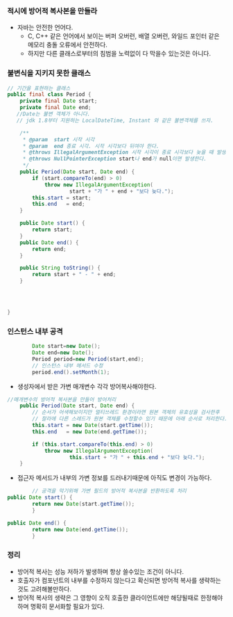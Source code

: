 ### 적시에 방어적 복사본을 만들라
 - 자바는 안전한 언어다.
   - C, C++ 같은 언어에서 보이는 버퍼 오버런, 배열 오버런, 와일드 포인터 같은 메모리 충돌 오류에서 안전하다.
   - 하지만 다른 클래스로부터의 침범을 노력없이 다 막을수 있는것은 아니다.
 
### 불변식을 지키지 못한 클래스
```java
// 기간을 표현하는 클래스
public final class Period {
    private final Date start; 
    private final Date end;
   //Date는 불변 객체가 아니다.
   // jdk 1.8부터 지원하는 LocalDateTime, Instant 와 같은 불변객체를 쓰자.

    /**
     * @param  start 시작 시각
     * @param  end 종료 시각. 시작 시각보다 뒤여야 한다.
     * @throws IllegalArgumentException 시작 시각이 종료 시각보다 늦을 때 발생한다.
     * @throws NullPointerException start나 end가 null이면 발생한다.
     */
    public Period(Date start, Date end) {
        if (start.compareTo(end) > 0)
            throw new IllegalArgumentException(
                    start + "가 " + end + "보다 늦다.");
        this.start = start;
        this.end   = end;
    }

    public Date start() {
        return start;
    }
    public Date end() {
        return end;
    }

    public String toString() {
        return start + " - " + end;
    }

    


}
```
### 인스턴스 내부 공격
```java
        Date start=new Date();
        Date end=new Date();
        Period period=new Period(start,end);
        // 인스턴스 내부 메서드 수정
        period.end().setMonth(1);

```
 - 생성자에서 받은 가변 매개변수 각각 방어복사해야한다.
```java
//매개변수의 방어적 복사본을 만들어 방어처리 
    public Period(Date start, Date end) {
        // 순서가 어색해보이지만 멀티쓰레드 환경이라면 원본 객체의 유효성을 검사한후  복사본을 만드는 
        // 찰라에 다른 스레드가 원본 객체를 수정할수 있기 때문에 아래 순서로 처리한다.
        this.start = new Date(start.getTime());
        this.end   = new Date(end.getTime());

        if (this.start.compareTo(this.end) > 0)
            throw new IllegalArgumentException(
                    this.start + "가 " + this.end + "보다 늦다.");
    }
``` 
 - 접근자 메서드가 내부의 가변 정보를 드러내기때문에 아직도 변경이 가능하다.
```java
        // 공격을 막기위해 가변 필드의 방어적 복사본을 반환하도록 처리
public Date start() {
        return new Date(start.getTime());
        }

public Date end() {
        return new Date(end.getTime());
        }
```

### 정리
 - 방어적 복사는 성능 저하가 발생하며 항상 쓸수있는 조건이 아니다.
 - 호출자가 컴포넌트의 내부를 수정하지 않는다고 확신되면 방어적 복사를 생략하는 것도 고려해볼만하다.
 - 방어적 복사의 생략은 그 영향이 오직 호출한 클라이언트에만 해댱될때로 한정해야하며 명확히 문서화할 필요가 있다.